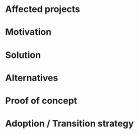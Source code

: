 # Affected projects

<!-- Frontend, API, Invoices, All... -->

# Motivation

<!-- What is the motivation behind this change? -->

# Solution

<!--
Describe the proposed solutions with facts and arguments in favor of this change.
If it has some drawbacks, include them as well.
-->

# Alternatives

<!-- What are the alternatives? What are their drawbacks? -->

# Proof of concept

<!-- If applicable, add a link to a PR or an example that demonstrate the change -->

# Adoption / Transition strategy

<!--
If applicable, how are we going to migrate existing code? How are we going to document and teach
that to ensure that existing and new contributors will acknowledge this change?
-->
